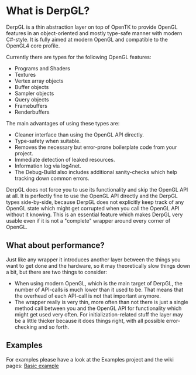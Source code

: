 What is DerpGL?
======

DerpGL is a thin abstraction layer on top of OpenTK to provide OpenGL features in an object-oriented and mostly type-safe manner with modern C#-style.
It is fully aimed at modern OpenGL and compatible to the OpenGL4 core profile.

Currently there are types for the following OpenGL features:
* Programs and Shaders
* Textures
* Vertex array objects
* Buffer objects
* Sampler objects
* Query objects
* Framebuffers
* Renderbuffers

The main advantages of using these types are:
* Cleaner interface than using the OpenGL API directly.
* Type-safety when suitable.
* Removes the necessary but error-prone boilerplate code from your project.
* Immediate detection of leaked resources.
* Information log via log4net.
* The Debug-Build also includes additional sanity-checks which help tracking down common errors.

DerpGL does not force you to use its functionality and skip the OpenGL API at all. It is perfectly fine to use the OpenGL API directly and the DerpGL types side-by-side, because DerpGL does not explicitly keep track of any OpenGL state which might get corrupted when you call the OpenGL API without it knowing. This is an essential feature which makes DerpGL very usable even if it is not a "complete" wrapper around every corner of OpenGL.

## What about performance?
Just like any wrapper it introduces another layer between the things you want to get done and the hardware, so it may theoretically slow things down a bit, but there are two things to consider:
- When using modern OpenGL, which is the main target of DerpGL, the number of API-calls is much lower than it used to be. That means that the overhead of each API-call is not that important anymore.
- The wrapper really is very thin, more often than not there is just a single method call between you and the OpenGL API for functionality which might get used very often. For initialization-related stuff the layer may be a little thicker because it does things right, with all possible error-checking and so forth.

## Examples
For examples please have a look at the Examples project and the wiki pages: [Basic example](https://github.com/JcBernack/DerpGL/wiki/Basic-example)
